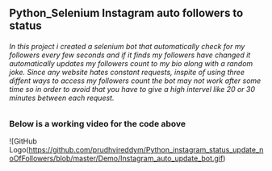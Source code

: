 ## Python_Selenium Instagram auto followers to status

###### In this project i created a selenium bot that automatically check for my followers every few seconds and if it finds my followers have changed it automatically updates my followers count to my bio along with a random joke. Since any website hates constant requests, inspite of using three diffent ways to access my followers count the bot may not work after some time so in order to avoid that you have to give a high intervel like 20 or 30 minutes between each request.

### Below is a working video for the code above
![GitHub Logo(https://github.com/prudhvireddym/Python_instagram_status_update_noOfFollowers/blob/master/Demo/Instagram_auto_update_bot.gif)
